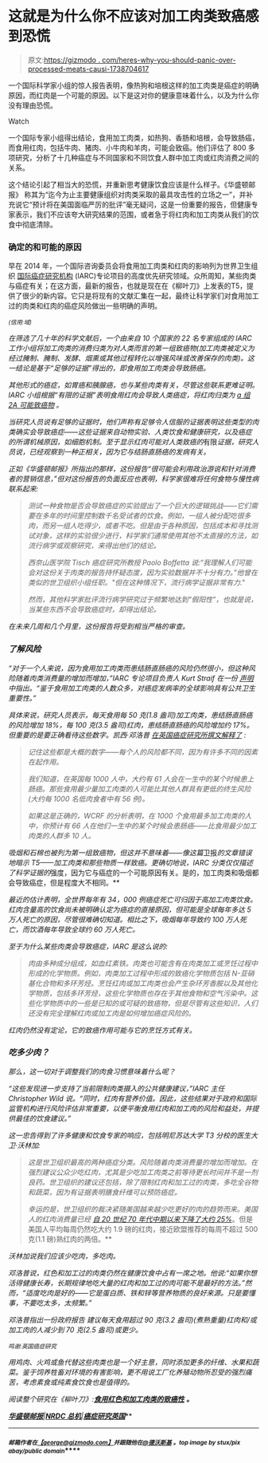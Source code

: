 # 这就是为什么你不应该对加工肉类致癌感到恐慌

> 原文:[https://gizmodo . com/heres-why-you-should-panic-over-processed-meats-causi-1738704617](https://gizmodo.com/heres-why-you-shouldnt-panic-over-processed-meats-causi-1738704617)

一个国际科学家小组的惊人报告表明，像热狗和培根这样的加工肉类是癌症的明确原因，而红肉是一个可能的原因。以下是这对你的健康意味着什么，以及为什么你没有理由恐慌。

Watch

一个国际专家小组得出结论，食用加工肉类，如热狗、香肠和培根，会导致肠癌，而食用红肉，包括牛肉、猪肉、小牛肉和羊肉，可能会致癌。他们评估了 800 多项研究，分析了十几种癌症与不同国家和不同饮食人群中加工肉或红肉消费之间的关系。

这个结论引起了相当大的恐慌，并重新思考健康饮食应该是什么样子。《华盛顿邮报》 称其为“迄今为止主要健康组织对肉类采取的最具攻击性的立场之一”，并补充说它“预计将在美国面临严厉的批评”毫无疑问，这是一份重要的报告，但健康专家表示，我们不应该夸大研究结果的范围，或者急于将红肉和加工肉类从我们的饮食中彻底清除。

### **确定的和可能的原因**

早在 2014 年，一个国际咨询委员会将食用加工肉类和红肉的影响列为世界卫生组织 [国际癌症研究机构](http://www.iarc.fr/) (IARC)专论项目的高度优先研究领域。众所周知，某些肉类与癌症有关；在这方面，最新的报告，也就是现在在《柳叶刀》上发表的T5，提供了很少的新内容。它只是将现有的文献汇集在一起，最终让科学家们对食用加工过的肉类和红肉的癌症风险做出一些明确的声明。

<small>*(信用:*</small>[<small></small>](http://PDPhoto.org/public)*<small>*域)*</small>* 

*在筛选了几十年的科学文献后，一个由来自 10 个国家的 22 名专家组成的 IARC 工作小组将加工肉类的消费归类为对人类而言的第一组致癌物(加工肉类被定义为经过腌制、腌制、发酵、烟熏或其他过程转化以增强风味或改善保存的肉类)。这一结论是基于“足够的证据”得出的，即食用加工肉类会导致肠癌。*

*其他形式的癌症，如胃癌和胰腺癌，也与某些肉类有关，尽管这些联系更难证明。IARC 小组根据“有限的证据”表明食用红肉会导致人类癌症，将红肉归类为 [a 组 2A 可能致癌物](http://monographs.iarc.fr/ENG/Classification/) 。*

*当研究人员说有足够的证据时，他们声称有足够令人信服的证据表明这些类型的肉类确实会导致癌症——这些证据来自动物实验、人类饮食和健康研究，以及癌症的所谓机械原因，如细胞机制。至于显示红肉可能对人类致癌的*有限*证据，研究人员说，已经观察到一种正相关，因为它与结肠直肠癌的发病有关。*

*正如《华盛顿邮报》所指出的那样，这份报告“很可能会利用政治游说和针对消费者的营销信息，”但对这份报告的负面反应也表明，科学家很难将任何食物与慢性病联系起来:*

> *测试一种食物是否会导致癌症的实验提出了一个巨大的逻辑挑战——它们需要在多年的时间里控制数千名受试者的饮食。例如，一组人被分配吃很多肉，而另一组人吃得少，或者不吃。但是由于各种原因，包括成本和寻找测试对象，这样的实验很少进行，科学家们通常使用其他不太直接的方法，如流行病学或观察研究，来得出他们的结论。*
> 
> *西奈山医学院 Tisch 癌症研究所教授 Paolo Boffetta 说:“我理解人们可能会对这份关于肉类的报告持怀疑态度，因为实验数据并不十分有力。”他曾在类似的世卫组织小组任职。"但在这种情况下，流行病学证据非常有力."*
> 
> *然而，其他科学家批评流行病学研究过于频繁地达到“假阳性”，也就是说，当某些东西不会导致癌症时，却得出结论。*

*在未来几周和几个月里，这份报告将受到相当严格的审查。*

### ***了解风险***

*“对于一个人来说，因为食用加工肉类而患结肠直肠癌的风险仍然很小，但这种风险随着肉类消费量的增加而增加，”IARC 专论项目负责人 Kurt Straif 在一份 [声明](http://www.iarc.fr/index.php) 中指出。“鉴于食用加工肉类的人数众多，对癌症发病率的全球影响具有公共卫生重要性。”*

*具体来说，研究人员表示，每天食用每 50 克(1.8 盎司)加工肉类，患结肠直肠癌的风险增加 18%，每 100 克(3.5 盎司)红肉，患结肠直肠癌的风险增加约 17%。但重要的是要正确看待这些数字。凯西·邓洛普 [在英国癌症研究所撰文解释了](http://scienceblog.cancerresearchuk.org/2015/10/26/processed-meat-and-cancer-what-you-need-to-know/) :*

> *记住这些都是大概的数字——每个人的风险都不同，因为有许多不同的因素在起作用。*
> 
> *我们知道，在英国每 1000 人中，大约有 61 人会在一生中的某个时候患上肠癌。那些食用最少量加工肉类的人可能比其他人群具有更低的终生风险(大约每 1000 名低肉食者中有 56 例)。*
> 
> *如果这是正确的，WCRF 的分析表明，在 1000 个食用最多加工肉类的人中，你预计有 66 人在他们一生中的某个时候会患肠癌——比食用最少加工肉类的人群多 10 人。*

*吸烟和石棉也被列为第一组致癌物，但这并不意味着——像这篇*卫报*的文章错误地暗示 T5——加工肉类和那些物质一样致癌。更确切地说，IARC 分类仅仅描述了科学证据的*强度，因为它与癌症的一个可能原因有关。是的，加工肉类和吸烟都会导致癌症，但是程度大不相同。**

*最近的估计表明，全世界每年有 34，000 例癌症死亡可归因于高加工肉类饮食。红肉含量高的饮食尚未被明确认定为癌症的直接原因，但可能是全球每年多达 5 万人死亡的原因，尽管很难确切知道。相比之下，吸烟每年导致约 100 万人死亡，而饮酒每年导致全球约 60 万人死亡。*

*至于为什么某些肉类会导致癌症，IARC 是这么说的:*

> *肉由多种成分组成，如血红素铁。肉类也可能含有在肉类加工或烹饪过程中形成的化学物质。例如，肉类加工过程中形成的致癌化学物质包括 N-亚硝基化合物和多环芳烃。烹饪红肉或加工肉类也会产生杂环芳香胺以及其他化学物质，包括多环芳烃，这些化学物质也存在于其他食物和空气污染中。这些化学物质中的一些是已知的或可疑的致癌物，但是尽管有这些知识，人们还没有完全理解红肉或加工肉是如何增加癌症风险的。*

*红肉仍然没有定论，它的致癌作用可能与它的烹饪方式有关。* 

### ***吃多少肉？***

*那么，这一切对于调整我们的肉食习惯意味着什么呢？*

*“这些发现进一步支持了当前限制肉类摄入的公共健康建议，”IARC 主任 Christopher Wild 说。“同时，红肉有营养价值。因此，这些结果对于政府和国际监管机构进行风险评估非常重要，以便平衡食用红肉和加工肉的风险和益处，并提供最佳的饮食建议。”*

*这一忠告得到了许多健康和饮食专家的响应，包括明尼苏达大学 T3 分校的医生大卫·沃林加:*

> *这是世卫组织最高的两种癌症分类。风险随着肉类消费量的增加而增加。在强烈建议公众少吃红肉，尤其是少吃加工肉类之前等待更长时间并不是一剂良药。世卫组织的建议还包括，除了限制红肉和加工过的肉类，多吃全谷物和蔬菜，因为有证据表明膳食纤维可以预防癌症。*
> 
> *幸运的是，世卫组织的裁决紧随美国越来越少吃更好的肉的趋势而来。美国人的红肉消费量已经 [*自 20 世纪 70 年代中期以来下降了大约 25%*](http://www.ers.usda.gov/data-products/food-availability-%28per-capita%29-data-system/summary-findings.aspx)*。但是美国人平均每周仍然吃大约 1.9 磅的红肉，接近欧盟推荐的每周不超过 500 克(1.1 磅)熟红肉的两倍。**

*沃林加说我们应该少吃肉，多吃肉。*

*邓洛普说，红色和加工过的肉类仍然在健康饮食中占有一席之地。他说:“如果你想活得健康长寿，长期规律地吃大量的红肉和加工过的肉可能不是最好的方法。”然而，“适度吃肉是好的——它是蛋白质、铁和锌等营养物质的良好来源。只是要懂事，不要吃太多，太频繁。”* 

*邓洛普指出一份政府报告 建议每天食用超过 90 克(3.2 盎司)(煮熟重量)红肉和/或加工肉的人减少到 70 克(2.5 盎司)或更少。*

*<small>*鸣谢:英国癌症研究*</small>*

*用鸡肉、火鸡或鱼代替这些肉类也是一个好主意，同时添加更多的纤维、水果和蔬菜。鉴于饲养牲畜对环境的有害影响，更不用说工厂化养殖动物所忍受的强烈痛苦，考虑素食或纯素食饮食也是值得的。*

***阅读整个研究在*《柳叶刀》*:**[**食用红色和加工肉类的致癌性**](http://www.thelancet.com/journals/lanonc/article/PIIS1470-2045%2815%2900444-1/fulltext) **。***

***[**华盛顿邮报**](http://www.washingtonpost.com/news/wonkblog/wp/2015/10/26/hot-dogs-bacon-and-other-processed-meats-cause-cancer-world-health-organization-declares/)**|**[**NRDC 总机**](http://switchboard.nrdc.org/blogs/dwallinga/world_health_organization_link.html)**|**[**癌症研究英国**](http://scienceblog.cancerresearchuk.org/2015/10/26/processed-meat-and-cancer-what-you-need-to-know/)***

* * *

#### *****<small>**邮箱作者在**</small>[<small>**【george@gizmodo.com】**</small>](mailto:george@gizmodo.com)<small>**并跟随他在**</small>[<small>**@德沃斯基**</small>](https://twitter.com/dvorsky) <small>**。top image by stux/pix abay/public domain**</small>*****